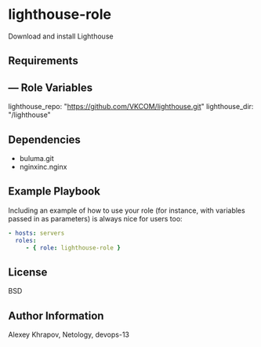 lighthouse-role
=========

Download and install Lighthouse

Requirements
------------

—
Role Variables
--------------

lighthouse_repo: "https://github.com/VKCOM/lighthouse.git"
lighthouse_dir: "/lighthouse"

Dependencies
------------

- buluma.git
- nginxinc.nginx

Example Playbook
----------------

Including an example of how to use your role (for instance, with variables passed in as parameters) is always nice for users too:
```yaml
- hosts: servers
  roles:
     - { role: lighthouse-role }
```
License
-------

BSD

Author Information
------------------

Alexey Khrapov,  Netology, devops-13
